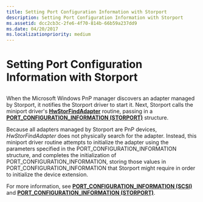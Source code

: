 ```yaml
---
title: Setting Port Configuration Information with Storport
description: Setting Port Configuration Information with Storport
ms.assetid: dcc2cb3c-2fe6-4f70-814b-66b59a237dd9
ms.date: 04/20/2017
ms.localizationpriority: medium
---
```


# Setting Port Configuration Information with Storport


## <span id="ddk_setting_port_configuration_information_with_storport_kg"></span><span id="DDK_SETTING_PORT_CONFIGURATION_INFORMATION_WITH_STORPORT_KG"></span>


When the Microsoft Windows PnP manager discovers an adapter managed by Storport, it notifies the Storport driver to start it. Next, Storport calls the miniport driver's [**HwStorFindAdapter**](https://docs.microsoft.com/windows-hardware/drivers/ddi/storport/nc-storport-hw_find_adapter) routine, passing in a [**PORT\_CONFIGURATION\_INFORMATION (STORPORT)**](https://docs.microsoft.com/previous-versions/windows/hardware/drivers/ff563901(v=vs.85)) structure.

Because all adapters managed by Storport are PnP devices, *HwStorFindAdapter* does not physically search for the adapter. Instead, this miniport driver routine attempts to initialize the adapter using the parameters specified in the PORT\_CONFIGURATION\_INFORMATION structure, and completes the initialization of PORT\_CONFIGURATION\_INFORMATION, storing those values in PORT\_CONFIGURATION\_INFORMATION that Storport might require in order to initialize the device extension.

For more information, see [**PORT\_CONFIGURATION\_INFORMATION (SCSI)**](https://docs.microsoft.com/windows-hardware/drivers/ddi/srb/ns-srb-_port_configuration_information) and [**PORT\_CONFIGURATION\_INFORMATION (STORPORT)**](https://docs.microsoft.com/previous-versions/windows/hardware/drivers/ff563901(v=vs.85)).

 

 




